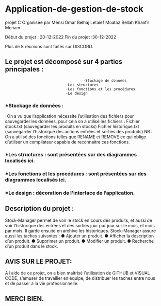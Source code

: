 # Application-de-gestion-de-stock
projet C 
Organisée par		 Mensi Omar 
		         Belhaj Letaief Moataz Bellah
		         Khanfir Meriam 
             
Début du projet : 20-12-2022
Fin du projet :30-12-2022

Plus de 8 réunions sont faites sur DISCORD.

## Le projet est décomposé sur 4 parties principales : 
                    					-Stockage de données 
						        -Les structures 
						        -Les fonctions et les procédures
						        -Le design
### *Stockage de données : 
-On a vu que l’application nécessite l’utilisation des fichiers pour sauvegarder les données, pour cela on a utilisé les fichiers : Fichier stock.txt (sauvegarder les produits en stocks)
		        Fichier historique.txt (sauvegarder l’historique des actions entrées et sorties des produits)
NB : On a utilisé des fonctions telles que RENAME et REMOVE ce qui oblige d’utiliser un compilateur capable de reconnaitre ces fonctions.
### *Les structures : sont présentées sur des diagrammes localisés ici.
### *Les fonctions et les procédures : sont présentées sur des diagrammes localisés ici.
### *Le design : décoration de l’interface de l’application. 
 
 ## Description du projet :
Stock-Manager permet de voir le stock en cours des produits, et aussi de voir l'historique des entrées et des sorties jour par jour sur le mois, et mois par mois. Il garde ensuite en archive les historiques. 
Stock-Manager assure aussi les taches suivantes :
● Ajouter un produit.
● Afficher la description d’un produit.
● Supprimer un produit.
● Modifier un produit.
● Recherche d’un produit dans le stock.

## AVIS SUR LE PROJET:
A l’aide de ce projet, on a bien maitrisé l’utilisation de GITHUB et VISUAL CODE, s’amuser de travailler en équipe, de distribuer les taches entre nous et de passer à la vie professionnelle.

## MERCI BIEN.


